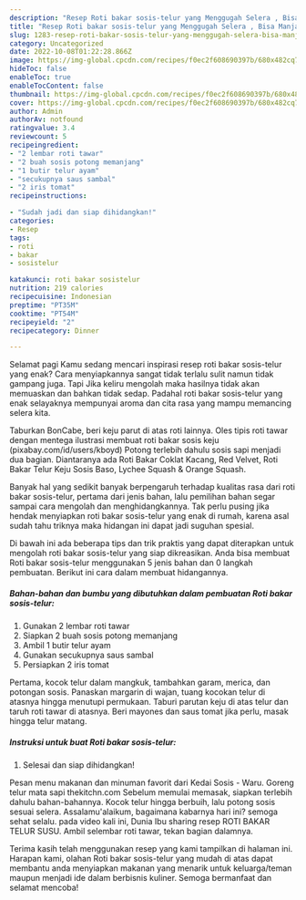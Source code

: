 ```yaml
---
description: "Resep Roti bakar sosis-telur yang Menggugah Selera , Bisa Manjain Lidah"
title: "Resep Roti bakar sosis-telur yang Menggugah Selera , Bisa Manjain Lidah"
slug: 1283-resep-roti-bakar-sosis-telur-yang-menggugah-selera-bisa-manjain-lidah
category: Uncategorized
date: 2022-10-08T01:22:28.866Z
image: https://img-global.cpcdn.com/recipes/f0ec2f608690397b/680x482cq70/roti-bakar-sosis-telur-foto-resep-utama.jpg
hideToc: false
enableToc: true
enableTocContent: false
thumbnail: https://img-global.cpcdn.com/recipes/f0ec2f608690397b/680x482cq70/roti-bakar-sosis-telur-foto-resep-utama.jpg
cover: https://img-global.cpcdn.com/recipes/f0ec2f608690397b/680x482cq70/roti-bakar-sosis-telur-foto-resep-utama.jpg
author: Admin
authorAv: notfound
ratingvalue: 3.4
reviewcount: 5
recipeingredient:
- "2 lembar roti tawar"
- "2 buah sosis potong memanjang"
- "1 butir telur ayam"
- "secukupnya saus sambal"
- "2 iris tomat"
recipeinstructions:

- "Sudah jadi dan siap dihidangkan!"
categories:
- Resep
tags:
- roti
- bakar
- sosistelur

katakunci: roti bakar sosistelur 
nutrition: 219 calories
recipecuisine: Indonesian
preptime: "PT35M"
cooktime: "PT54M"
recipeyield: "2"
recipecategory: Dinner

---
```



Selamat pagi Kamu sedang mencari inspirasi resep roti bakar sosis-telur yang enak? Cara menyiapkannya sangat tidak terlalu sulit namun tidak gampang juga. Tapi Jika keliru mengolah maka hasilnya tidak akan memuaskan dan bahkan tidak sedap. Padahal roti bakar sosis-telur yang enak selayaknya mempunyai aroma dan cita rasa yang mampu memancing selera kita.


Taburkan BonCabe, beri keju parut di atas roti lainnya. Oles tipis roti tawar dengan mentega ilustrasi membuat roti bakar sosis keju (pixabay.com/id/users/kboyd) Potong terlebih dahulu sosis sapi menjadi dua bagian. Diantaranya ada Roti Bakar Coklat Kacang, Red Velvet, Roti Bakar Telur Keju Sosis Baso, Lychee Squash &amp; Orange Squash.

Banyak hal yang sedikit banyak berpengaruh terhadap kualitas rasa dari roti bakar sosis-telur, pertama dari jenis bahan, lalu pemilihan bahan segar sampai cara mengolah dan menghidangkannya. Tak perlu pusing jika hendak menyiapkan roti bakar sosis-telur yang enak di rumah, karena asal sudah tahu triknya maka hidangan ini dapat jadi suguhan spesial.


Di bawah ini ada beberapa tips dan trik praktis yang dapat diterapkan untuk mengolah roti bakar sosis-telur yang siap dikreasikan. Anda bisa membuat Roti bakar sosis-telur menggunakan 5 jenis bahan dan 0 langkah pembuatan. Berikut ini cara dalam membuat hidangannya.

<!--inarticleads1-->

##### Bahan-bahan dan bumbu yang dibutuhkan dalam pembuatan Roti bakar sosis-telur:

1. Gunakan 2 lembar roti tawar
1. Siapkan 2 buah sosis potong memanjang
1. Ambil 1 butir telur ayam
1. Gunakan secukupnya saus sambal
1. Persiapkan 2 iris tomat


Pertama, kocok telur dalam mangkuk, tambahkan garam, merica, dan potongan sosis. Panaskan margarin di wajan, tuang kocokan telur di atasnya hingga menutupi permukaan. Taburi parutan keju di atas telur dan taruh roti tawar di atasnya. Beri mayones dan saus tomat jika perlu, masak hingga telur matang. 

<!--inarticleads2-->

##### Instruksi untuk buat Roti bakar sosis-telur:


1. Selesai dan siap dihidangkan!

Pesan menu makanan dan minuman favorit dari Kedai Sosis - Waru. Goreng telur mata sapi thekitchn.com Sebelum memulai memasak, siapkan terlebih dahulu bahan-bahannya. Kocok telur hingga berbuih, lalu potong sosis sesuai selera. Assalamu&#39;alaikum, bagaimana kabarnya hari ini? semoga sehat selalu. pada video kali ini, Dunia Ibu sharing resep ROTI BAKAR TELUR SUSU. Ambil selembar roti tawar, tekan bagian dalamnya. 

Terima kasih telah menggunakan resep yang kami tampilkan di halaman ini. Harapan kami, olahan Roti bakar sosis-telur yang mudah di atas dapat membantu anda menyiapkan makanan yang menarik untuk keluarga/teman maupun menjadi ide dalam berbisnis kuliner. Semoga bermanfaat dan selamat mencoba!
